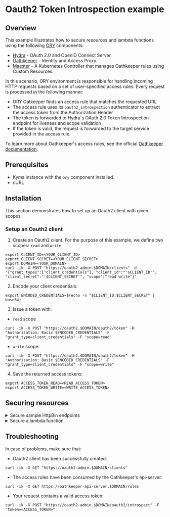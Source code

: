 # Oauth2 Token Introspection example

## Overview

This example illustrates how to secure resources and lambda functions using the following [ORY](https://www.ory.sh/) components:
- [Hydra](https://www.ory.sh/docs/hydra/) - OAuth 2.0 and OpenID Connect Server.
- [Oathkeeper](https://www.ory.sh/docs/oathkeeper/) - Identity and Access Proxy.
- [Maester](https://github.com/ory/oathkeeper-k8s-controller) - A Kubernetes Controller that manages Oathkeeper rules using Custom Resources.

In this scenario, ORY environment is responsible for handling incoming HTTP requests based on a set of user-specified access rules. Every request is processed in the following manner:

- ORY Oatkeeper finds an access rule that matches the requested URL
- The access rule uses its `oauth2_introspection` authenticator to extract the access token from the Authorization Header
- The token is forwarded to Hydra's OAuth 2.0 Token Introspection endpoint for liveness and scope validation
- If the token is valid, the request is forwarded to the target service provided in the access rule.

To learn more about Oathkeeper's access rules, see the official [Oathkeeper documentation](https://www.ory.sh/docs/oathkeeper/api-access-rules).

## Prerequisites

- Kyma instance with the `ory` component installed.
- cURL

## Installation

This section demonstrates how to set up an Oauth2 client with given scopes.

### Setup an Oauth2 client

1. Create an Oauth2 client. For the purpose of this example, we define two scopes: `read` and `write`

```
export CLIENT_ID=<YOUR_CLIENT_ID>
export CLIENT_SECRET=<YOUR_CLIENT_SECRET>
export DOMAIN=<YOUR_DOMAIN>
curl -ik -X POST "https://oauth2-admin.$DOMAIN/clients" -d '{"grant_types":["client_credentials"], "client_id":"'$CLIENT_ID'", "client_secret":"'$CLIENT_SECRET'", "scope":"read write"}'
```

2. Encode your client credentials:
```
export ENCODED_CREDENTIALS=$(echo -n "$CLIENT_ID:$CLIENT_SECRET" | base64)
```

3. Issue a token with:
- `read` scope
```
curl -ik -X POST "https://oauth2.$DOMAIN/oauth2/token" -H "Authorization: Basic $ENCODED_CREDENTIALS" -F "grant_type=client_credentials" -F "scope=read"
```

- `write` scope:
```
curl -ik -X POST "https://oauth2.$DOMAIN/oauth2/token" -H "Authorization: Basic $ENCODED_CREDENTIALS" -F "grant_type=client_credentials" -F "scope=write"
```

4. Save the returned access tokens:
```
export ACCESS_TOKEN_READ=<READ_ACCESS_TOKEN>
export ACCESS_TOKEN_WRITE=<WRITE_ACCESS_TOKEN>
```

## Securing resources

<div tabs>

  <details>
  <summary>
  Secure sample HttpBin endpoints
  </summary>

1. Create an HttpBin instance:
```
kubectl apply -f https://raw.githubusercontent.com/istio/istio/master/samples/httpbin/httpbin.yaml
```

2. Create a virtual service.
```
cat <<EOF | kubectl apply -f -
apiVersion: networking.istio.io/v1alpha3
kind: VirtualService
metadata:
  name: httpbin-proxy
  namespace: kyma-system
spec:
  gateways:
  - kyma-gateway
  hosts:
  - httpbin-proxy.$DOMAIN
  http:
  - match:
    - uri:
        regex: /.*
    route:
    - destination:
        host: ory-oathkeeper-proxy
        port:
          number: 4455
EOF
```
If you have installed Kyma on minikube, add folowing name to an entry with minikube ip in `/etc/hosts` file:
```
httpbin-proxy.kyma.local
```

3. Create the following rules:

- Read scope for GET requests in entire application
```
cat <<EOF | kubectl apply -f -
apiVersion: oathkeeper.ory.sh/v1alpha1
kind: Rule
metadata:
  name: httpbin-read
  namespace: default
spec:
  description: httpbin access with "read" scope
  upstream:
    url: http://httpbin.default.svc.cluster.local:8000
  match:
    methods: ["GET"]
    url: <http|https>://httpbin-proxy.$DOMAIN/<.*>
  authenticators:
    - handler: oauth2_introspection
      config:
        required_scope: ["read"]
  authorizer:
    handler: allow
EOF
```

- Write scope for POST requests to `/post` endpoint
```
cat <<EOF | kubectl apply -f -
apiVersion: oathkeeper.ory.sh/v1alpha1
kind: Rule
metadata:
  name: httpbin-write
  namespace: default
spec:
  description: httpbin access with "write" scope
  upstream:
    url: http://httpbin.default.svc.cluster.local:8000
  match:
    methods: ["POST"]
    url: <http|https>://httpbin-proxy.$DOMAIN/post
  authenticators:
    - handler: oauth2_introspection
      config:
        required_scope: ["write"]
  authorizer:
    handler: allow
EOF
```

4. Call the `HttpBin` service through Oathkeeper reverse proxy using the authorization token:

- Read scope
```
curl -ik -X GET https://httpbin-proxy.$DOMAIN/headers -H "Authorization: Bearer $ACCESS_TOKEN_READ"
```
Expected response: `200 OK`

- Write scope
```
curl -ik -X POST https://httpbin-proxy.$DOMAIN/post -d "test data" -H "Authorization: bearer $ACCESS_TOKEN_WRITE"
```
Expected response: `200 OK`

If the token is not present an expected response would be `401 Unauthorized` and if the token has been issued for invalid scope an expected response would be `403 Forbidden: Access credentials are not sufficient to access this resource`.

  </details>

  <details>
  <summary>
  Secure a lambda function
  </summary>

1. Create a sample function:
```
kubectl apply -f lambda.yaml
```

2. Create a virtual service.
```
cat <<EOF | kubectl apply -f -
apiVersion: networking.istio.io/v1alpha3
kind: VirtualService
metadata:
  name: lambda-proxy
  namespace: kyma-system
spec:
  gateways:
  - kyma-gateway
  hosts:
  - lambda-proxy.$DOMAIN
  http:
  - match:
    - uri:
        regex: /.*
    route:
    - destination:
        host: ory-oathkeeper-proxy
        port:
          number: 4455
EOF
```
If you have installed Kyma on minikube, add folowing line to minikube ip in `/etc/hosts` file:
```
lambda-proxy.kyma.local
```

3. Create the following routing rule:
```
cat <<EOF | kubectl apply -f -
apiVersion: oathkeeper.ory.sh/v1alpha1
kind: Rule
metadata:
  name: lambda-read
  namespace: default
spec:
  description: lambda access with "read" scope
  upstream:
    url: http://lambda.stage.svc.cluster.local:8080
  match:
    methods: ["GET"]
    url: http://lambda-proxy.$DOMAIN/lambda
  authenticators:
    - handler: oauth2_introspection
      config:
        required_scope: ["read"]
  authorizer:
    handler: allow
```

4. Call the function
```
curl -ik https://lambda-proxy.$DOMAIN/lambda -H "Authorization: bearer $ACCESS_TOKEN_READ"
```
Expected response: 200 OK

If the token is not present an expected response would be `401 Unauthorized` or if the token has been issued for invalid scope an expected response would be `403 Forbidden: Access credentials are not sufficient to access this resource`.
  </details>
</div>

## Troubleshooting

In case of problems, make sure that:

- Oauth2 client has been successfully created:
```
curl -ik -X GET "https://oauth2-admin.$DOMAIN/clients"
```

- The access rules have been consumed by the Oathkeeper's api-server:
```
curl -ik -X GET https://oathkeeper-api-server.$DOMAIN/rules
```

- Your request contains a valid access token:
```
curl -ik -X POST "https://oauth2-admin.$DOMAIN/oauth2/introspect" -F "token=<ACCESS_TOKEN>"
```

